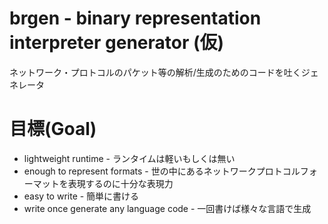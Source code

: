 # brgen - binary representation interpreter generator (仮)
ネットワーク・プロトコルのパケット等の解析/生成のためのコードを吐くジェネレータ

[x]: lexer 
[x]: ast


# 目標(Goal)
+ lightweight runtime - ランタイムは軽いもしくは無い
+ enough to represent formats - 世の中にあるネットワークプロトコルフォーマットを表現するのに十分な表現力
+ easy to write - 簡単に書ける
+ write once generate any language code - 一回書けば様々な言語で生成

